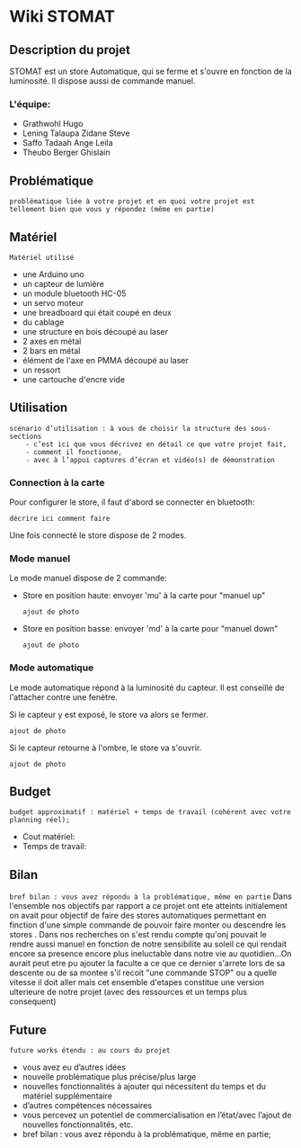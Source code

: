 # Wiki STOMAT

## Description du projet
STOMAT est un store Automatique, qui se ferme et s'ouvre en fonction de la luminosité. Il dispose aussi de commande manuel.

### L'équipe:
- Grathwohl Hugo
- Lening Talaupa Zidane Steve
- Saffo Tadaah Ange Leila
- Theubo Berger Ghislain

## Problématique
```
problématique liée à votre projet et en quoi votre projet est tellement bien que vous y répondez (même en partie)
```
    

## Matériel
```
Matériel utilisé
```
- une Arduino uno
- un capteur de lumière
- un module bluetooth HC-05
- un servo moteur
- une breadboard qui était coupé en deux
- du cablage
- une structure en bois découpé au laser
- 2 axes en métal
- 2 bars en métal
- élément de l'axe en PMMA découpé au laser
- un ressort
- une cartouche d'encre vide

## Utilisation
```
scénario d’utilisation : à vous de choisir la structure des sous-sections
    - c’est ici que vous décrivez en détail ce que votre projet fait, 
    - comment il fonctionne, 
    - avec à l’appui captures d’écran et vidéo(s) de démonstration
```

### Connection à la carte
Pour configurer le store, il faut d'abord se connecter en bluetooth:
```
décrire ici comment faire
```

Une fois connecté le store dispose de 2 modes.
### Mode manuel
Le mode manuel dispose de 2 commande:
- Store en position haute: envoyer 'mu' à la carte pour "manuel up"
    ```
    ajout de photo
    ```
- Store en position basse: envoyer 'md' à la carte pour "manuel down"
    ```
    ajout de photo
    ```

### Mode automatique
Le mode automatique répond à la luminosité du capteur. Il est conseillé de l'attacher contre une fenètre.

Si le capteur y est exposé, le store va alors se fermer.
```
ajout de photo
```
Si le capteur retourne à l'ombre, le store va s'ouvrir.
```
ajout de photo
```


## Budget
```
budget approximatif : matériel + temps de travail (cohérent avec votre planning réel);
```
- Cout matériel:
- Temps de travail:

## Bilan
```bref bilan : vous avez répondu à la problématique, même en partie```
Dans l'ensemble nos objectifs par rapport a ce projet ont ete atteints initialement on avait pour objectif de faire des stores automatiques permettant en finction d'une simple commande de pouvoir faire monter ou descendre les stores . Dans nos recherches on s'est rendu compte qu'onj pouvait le rendre aussi manuel en fonction de notre sensibilite au soleil ce qui rendait encore sa presence encore plus ineluctable dans notre vie au quotidien...On aurait peut etre pu ajouter la faculte a ce que ce dernier s'arrete lors de sa descente ou de sa montee s'il recoit  "une commande STOP" ou a quelle vitesse il doit aller mais cet ensemble d'etapes constitue une version ulterieure de notre projet (avec des ressources et un temps plus consequent) 

## Future
```future works étendu : au cours du projet```
- vous avez eu d’autres idées
- nouvelle problématique plus précise/plus large
- nouvelles fonctionnalités à ajouter qui nécessitent du temps et du matériel supplémentaire
- d’autres compétences nécessaires
- vous percevez un potentiel de commercialisation en l’état/avec l’ajout de nouvelles fonctionnalités, etc.
- bref bilan : vous avez répondu à la problématique, même en partie;